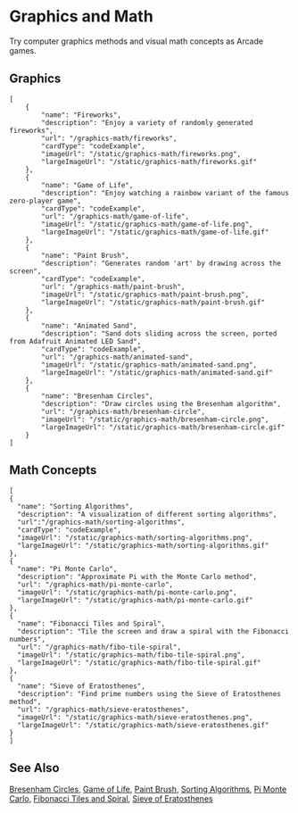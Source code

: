 # Graphics and Math

Try computer graphics methods and visual math concepts as Arcade games.

## Graphics

```codecard
[
    {
        "name": "Fireworks",
        "description": "Enjoy a variety of randomly generated fireworks",
        "url": "/graphics-math/fireworks",
        "cardType": "codeExample",
        "imageUrl": "/static/graphics-math/fireworks.png",
        "largeImageUrl": "/static/graphics-math/fireworks.gif"
    },
    {
        "name": "Game of Life",
        "description": "Enjoy watching a rainbow variant of the famous zero-player game",
        "cardType": "codeExample",
        "url": "/graphics-math/game-of-life",
        "imageUrl": "/static/graphics-math/game-of-life.png",
        "largeImageUrl": "/static/graphics-math/game-of-life.gif"
    },
    {
        "name": "Paint Brush",
        "description": "Generates random 'art' by drawing across the screen",
        "cardType": "codeExample",
        "url": "/graphics-math/paint-brush",
        "imageUrl": "/static/graphics-math/paint-brush.png",
        "largeImageUrl": "/static/graphics-math/paint-brush.gif"
    },
    {
        "name": "Animated Sand",
        "description": "Sand dots sliding across the screen, ported from Adafruit Animated LED Sand",
        "cardType": "codeExample",
        "url": "/graphics-math/animated-sand",
        "imageUrl": "/static/graphics-math/animated-sand.png",
        "largeImageUrl": "/static/graphics-math/animated-sand.gif"
    },
    {
        "name": "Bresenham Circles",
        "description": "Draw circles using the Bresenham algorithm",
        "url": "/graphics-math/bresenham-circle",
        "imageUrl": "/static/graphics-math/bresenham-circle.png",
        "largeImageUrl": "/static/graphics-math/bresenham-circle.gif"
    }
]
```

## Math Concepts

```codecard
[
{
  "name": "Sorting Algorithms",
  "description": "A visualization of different sorting algorithms",
  "url":"/graphics-math/sorting-algorithms",
  "cardType": "codeExample",
  "imageUrl": "/static/graphics-math/sorting-algorithms.png",
  "largeImageUrl": "/static/graphics-math/sorting-algorithms.gif"
},
{
  "name": "Pi Monte Carlo",
  "description": "Approximate Pi with the Monte Carlo method",
  "url": "/graphics-math/pi-monte-carlo",
  "imageUrl": "/static/graphics-math/pi-monte-carlo.png",
  "largeImageUrl": "/static/graphics-math/pi-monte-carlo.gif"
},
{
  "name": "Fibonacci Tiles and Spiral",
  "description": "Tile the screen and draw a spiral with the Fibonacci numbers",
  "url": "/graphics-math/fibo-tile-spiral",
  "imageUrl": "/static/graphics-math/fibo-tile-spiral.png",
  "largeImageUrl": "/static/graphics-math/fibo-tile-spiral.gif"
},
{
  "name": "Sieve of Eratosthenes",
  "description": "Find prime numbers using the Sieve of Eratosthenes method",
  "url": "/graphics-math/sieve-eratosthenes",
  "imageUrl": "/static/graphics-math/sieve-eratosthenes.png",
  "largeImageUrl": "/static/graphics-math/sieve-eratosthenes.gif"
}
]
```

## See Also

[Bresenham Circles](/graphics-math/bresenham-circle),
[Game of Life](/graphics-math/game-of-life),
[Paint Brush](/graphics-math/paint-brush),
[Sorting Algorithms](/graphics-math/sorting-algorithms),
[Pi Monte Carlo](/graphics-math/pi-monte-carlo),
[Fibonacci Tiles and Spiral](/graphics-math/fibo-tile-spiral),
[Sieve of Eratosthenes](/graphics-math/sieve-eratosthenes)

